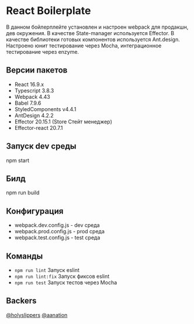 # React Boilerplate 

В данном бойлерплейте установлен и настроен webpack для продакшн, дев окружения. В качестве State-manager используется Effector. В качестве библиотеки готовых компонентов используется Ant.design. Настроено юнит тестирование через Mocha, интеграционное тестирование через enzyme.

## Версии пакетов

- React 16.9.x
- Typescript 3.8.3
- Webpack 4.43
- Babel 7.9.6 
- StyledComponents v4.4.1
- AntDesign 4.2.2
- Effector 20.15.1 (Store Стейт менеджер)
- Effector-react 20.7.1 

## Запуск dev среды 

npm start

## Билд

npm run build

## Конфигурация

- webpack.dev.config.js - dev среда
- webpack.prod.config.js - prod среда
- webpack.test.config.js - test среда

## Команды 

- `npm run lint` Запуск eslint 
- `npm run lint:fix` Запуск фиксов eslint 
- `npm run test` Запуск тестов через Mocha 

## Backers

[@holyslippers](http://github.com/holyslippers)
[@aanation](https://github.com/aanation)

